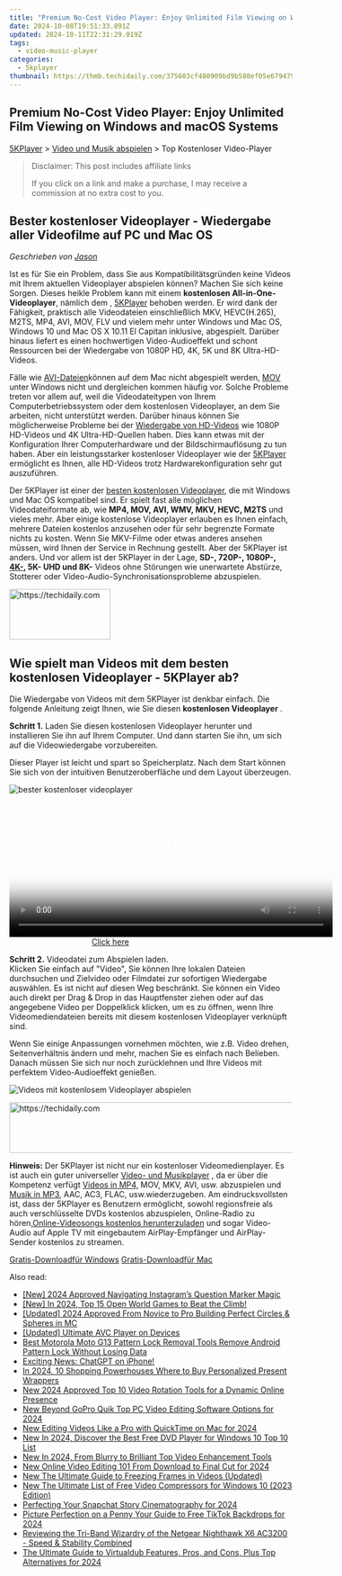 ```yaml
---
title: "Premium No-Cost Video Player: Enjoy Unlimited Film Viewing on Windows and macOS Systems"
date: 2024-10-08T19:51:33.891Z
updated: 2024-10-11T22:31:29.019Z
tags:
  - video-music-player
categories:
  - 5kplayer
thumbnail: https://thmb.techidaily.com/375603cf480909bd9b580ef05e67947950bbf1e13a9fad029c088861e5549a8a.jpg
---
```


## Premium No-Cost Video Player: Enjoy Unlimited Film Viewing on Windows and macOS Systems

[5KPlayer](https://tools.techidaily.com/5kplayer/products/) \> [Video und Musik abspielen](https://tools.techidaily.com/5kplayer/video-music-player/) \> Top Kostenloser Video-Player 

>  Disclaimer: This post includes affiliate links
>
>  If you click on a link and make a purchase, I may receive a commission at no extra cost to you.
>

## Bester kostenloser Videoplayer - Wiedergabe aller Videofilme auf PC und Mac OS

 _Geschrieben von [Jason](https://www.quora.com/profile/Jason-Copper-1)_

Ist es für Sie ein Problem, dass Sie aus Kompatibilitätsgründen keine Videos mit Ihrem aktuellen Videoplayer abspielen können? Machen Sie sich keine Sorgen. Dieses heikle Problem kann mit einem **kostenlosen All-in-One-Videoplayer**, nämlich dem , [5KPlayer](https://tools.techidaily.com/5kplayer/products/) behoben werden. Er wird dank der Fähigkeit, praktisch alle Videodateien einschließlich MKV, HEVC(H.265), M2TS, MP4, AVI, MOV, FLV und vielem mehr unter Windows und Mac OS, Windows 10 und Mac OS X 10.11 El Capitan inklusive, abgespielt. Darüber hinaus liefert es einen hochwertigen Video-Audioeffekt und schont Ressourcen bei der Wiedergabe von 1080P HD, 4K, 5K und 8K Ultra-HD-Videos. 

Fälle wie [AVI-Dateien](https://tools.techidaily.com/5kplayer/video-music-player/)können auf dem Mac nicht abgespielt werden, [MOV](https://tools.techidaily.com/5kplayer/video-music-player/) unter Windows nicht und dergleichen kommen häufig vor. Solche Probleme treten vor allem auf, weil die Videodateitypen von Ihrem Computerbetriebssystem oder dem kostenlosen Videoplayer, an dem Sie arbeiten, nicht unterstützt werden. Darüber hinaus können Sie möglicherweise Probleme bei der [Wiedergabe von HD-Videos](https://tools.techidaily.com/5kplayer/video-music-player/) wie 1080P HD-Videos und 4K Ultra-HD-Quellen haben. Dies kann etwas mit der Konfiguration Ihrer Computerhardware und der Bildschirmauflösung zu tun haben. Aber ein leistungsstarker kostenloser Videoplayer wie der [5KPlayer](https://tools.techidaily.com/5kplayer/products/) ermöglicht es Ihnen, alle HD-Videos trotz Hardwarekonfiguration sehr gut auszuführen. 

Der 5KPlayer ist einer der [besten kostenlosen Videoplayer](https://tools.techidaily.com/5kplayer/video-music-player/), die mit Windows und Mac OS kompatibel sind. Er spielt fast alle möglichen Videodateiformate ab, wie **MP4, MOV, AVI, WMV, MKV, HEVC, M2TS** und vieles mehr. Aber einige kostenlose Videoplayer erlauben es Ihnen einfach, mehrere Dateien kostenlos anzusehen oder für sehr begrenzte Formate nichts zu kosten. Wenn Sie MKV-Filme oder etwas anderes ansehen müssen, wird Ihnen der Service in Rechnung gestellt. Aber der 5KPlayer ist anders. Und vor allem ist der 5KPlayer in der Lage, **SD-, 720P-, 1080P-, [4K-](https://tools.techidaily.com/5kplayer/video-music-player/), 5K- UHD und 8K-** Videos ohne Störungen wie unerwartete Abstürze, Stotterer oder Video-Audio-Synchronisationsprobleme abzuspielen. 

<!-- affiliate ads begin -->
<a href="https://aligracehair.sjv.io/c/5597632/2135367/19272" target="_top" id="2135367">
  <img src="//a.impactradius-go.com/display-ad/19272-2135367" border="0" alt="https://techidaily.com" width="180" height="90"/>
</a>
<img height="0" width="0" src="https://aligracehair.sjv.io/i/5597632/2135367/19272" style="position:absolute;visibility:hidden;" border="0" />
<!-- affiliate ads end -->

## Wie spielt man Videos mit dem besten kostenlosen Videoplayer - 5KPlayer ab?

Die Wiedergabe von Videos mit dem 5KPlayer ist denkbar einfach. Die folgende Anleitung zeigt Ihnen, wie Sie diesen **kostenlosen Videoplayer** .

**Schritt 1.** Laden Sie diesen kostenlosen Videoplayer herunter und installieren Sie ihn auf Ihrem Computer. Und dann starten Sie ihn, um sich auf die Videowiedergabe vorzubereiten. 

Dieser Player ist leicht und spart so Speicherplatz. Nach dem Start können Sie sich von der intuitiven Benutzeroberfläche und dem Layout überzeugen. 

![bester kostenloser videoplayer](https://www.5kplayer.com/video-music-player-de/img/youtube-0119-01.png) 

<!-- affiliate ads begin -->
<span id="1983549">
					<video width="576" height="240" style="cursor:pointer"
           poster="//a.impactradius-go.com/display-clicktoplayimage/1983549.png"
           onclick="if(!this.playClicked){this.play();this.setAttribute('controls',true);this.playClicked=true;}">
	   <source src="//a.impactradius-go.com/display-ad/22993-1983549">
	   <img src="//a.impactradius-go.com/display-clicktoplayimage/1983549.png" style="border: none; height: 100%; width: 100%; object-fit: contain">
	</video>
	<div style="width:360px;text-align:center"><a href="javascript:window.open(decodeURIComponent('https%3A%2F%2Fhomestyler.sjv.io%2Fc%2F5597632%2F1983549%2F22993'), '_blank');void(0);">Click here</a></div>
</span>
<img height="0" width="0" src="https://imp.pxf.io/i/5597632/1983549/22993" style="position:absolute;visibility:hidden;" border="0" />
<!-- affiliate ads end -->

**Schritt 2.** Videodatei zum Abspielen laden.   
 Klicken Sie einfach auf "Video", Sie können Ihre lokalen Dateien durchsuchen und Zielvideo oder Filmdatei zur sofortigen Wiedergabe auswählen. Es ist nicht auf diesen Weg beschränkt. Sie können ein Video auch direkt per Drag & Drop in das Hauptfenster ziehen oder auf das angegebene Video per Doppelklick klicken, um es zu öffnen, wenn Ihre Videomediendateien bereits mit diesem kostenlosen Videoplayer verknüpft sind. 

Wenn Sie einige Anpassungen vornehmen möchten, wie z.B. Video drehen, Seitenverhältnis ändern und mehr, machen Sie es einfach nach Belieben. Danach müssen Sie sich nur noch zurücklehnen und Ihre Videos mit perfektem Video-Audioeffekt genießen. 

![Videos mit kostenlosem Videoplayer abspielen](https://www.5kplayer.com/video-music-player-de/../video-music-player/img/5kplayer-play-video-free.jpg) 

<!-- affiliate ads begin -->
<a href="https://appsumo.8odi.net/c/5597632/2094479/7443" target="_top" id="2094479">
  <img src="//a.impactradius-go.com/display-ad/7443-2094479" border="0" alt="https://techidaily.com" width="728" height="90"/>
</a>
<img height="0" width="0" src="https://appsumo.8odi.net/i/5597632/2094479/7443" style="position:absolute;visibility:hidden;" border="0" />
<!-- affiliate ads end -->

**Hinweis:**  Der 5KPlayer ist nicht nur ein kostenloser Videomedienplayer. Es ist auch ein guter universeller [Video- und Musikplayer](https://tools.techidaily.com/5kplayer/video-music-player/) , da er über die Kompetenz verfügt [Videos in MP4](https://tools.techidaily.com/5kplayer/video-music-player/), MOV, MKV, AVI, usw. abzuspielen und [Musik in MP3](https://tools.techidaily.com/5kplayer/video-music-player/), AAC, AC3, FLAC, usw.wiederzugeben. Am eindrucksvollsten ist, dass der 5KPlayer es Benutzern ermöglicht, sowohl regionsfreie als auch verschlüsselte DVDs kostenlos abzuspielen, Online-Radio zu hören,[Online-Videosongs kostenlos herunterzuladen](https://tools.techidaily.com/5kplayer/youtube-download/) und sogar Video-Audio auf Apple TV mit eingebautem AirPlay-Empfänger und AirPlay-Sender kostenlos zu streamen. 

[Gratis-Downloadfür Windows](https://tools.techidaily.com/5kplayer/products/) [Gratis-Downloadfür Mac](https://tools.techidaily.com/5kplayer/products/)

<ins class="adsbygoogle"
     style="display:block"
     data-ad-format="autorelaxed"
     data-ad-client="ca-pub-7571918770474297"
     data-ad-slot="1223367746"></ins>

<ins class="adsbygoogle"
     style="display:block"
     data-ad-client="ca-pub-7571918770474297"
     data-ad-slot="8358498916"
     data-ad-format="auto"
     data-full-width-responsive="true"></ins>

<span class="atpl-alsoreadstyle">Also read:</span>
<div><ul>
<li><a href="https://instagram-clips.techidaily.com/new-2024-approved-navigating-instagrams-question-marker-magic/"><u>[New] 2024 Approved Navigating Instagram’s Question Marker Magic</u></a></li>
<li><a href="https://screen-capture.techidaily.com/1716069044471-new-in-2024-top-15-open-world-games-to-beat-the-climb/"><u>[New] In 2024, Top 15 Open World Games to Beat the Climb!</u></a></li>
<li><a href="https://desktop-recording.techidaily.com/updated-2024-approved-from-novice-to-pro-building-perfect-circles-and-spheres-in-mc/"><u>[Updated] 2024 Approved From Novice to Pro Building Perfect Circles & Spheres in MC</u></a></li>
<li><a href="https://some-skills.techidaily.com/updated-ultimate-avc-player-on-devices/"><u>[Updated] Ultimate AVC Player on Devices</u></a></li>
<li><a href="https://android-unlock.techidaily.com/best-motorola-moto-g13-pattern-lock-removal-tools-remove-android-pattern-lock-without-losing-data-by-drfone-android/"><u>Best Motorola Moto G13 Pattern Lock Removal Tools Remove Android Pattern Lock Without Losing Data</u></a></li>
<li><a href="https://tech-savvy.techidaily.com/exciting-news-chatgpt-on-iphone/"><u>Exciting News: ChatGPT on iPhone!</u></a></li>
<li><a href="https://extra-tips.techidaily.com/in-2024-10-shopping-powerhouses-where-to-buy-personalized-present-wrappers/"><u>In 2024, 10 Shopping Powerhouses Where to Buy Personalized Present Wrappers</u></a></li>
<li><a href="https://video-creation-software.techidaily.com/new-2024-approved-top-10-video-rotation-tools-for-a-dynamic-online-presence/"><u>New 2024 Approved Top 10 Video Rotation Tools for a Dynamic Online Presence</u></a></li>
<li><a href="https://video-creation-software.techidaily.com/new-beyond-gopro-quik-top-pc-video-editing-software-options-for-2024/"><u>New Beyond GoPro Quik Top PC Video Editing Software Options for 2024</u></a></li>
<li><a href="https://video-creation-software.techidaily.com/new-editing-videos-like-a-pro-with-quicktime-on-mac-for-2024/"><u>New Editing Videos Like a Pro with QuickTime on Mac for 2024</u></a></li>
<li><a href="https://video-creation-software.techidaily.com/new-in-2024-discover-the-best-free-dvd-player-for-windows-10-top-10-list/"><u>New In 2024, Discover the Best Free DVD Player for Windows 10 Top 10 List</u></a></li>
<li><a href="https://video-creation-software.techidaily.com/new-in-2024-from-blurry-to-brilliant-top-video-enhancement-tools/"><u>New In 2024, From Blurry to Brilliant Top Video Enhancement Tools</u></a></li>
<li><a href="https://video-creation-software.techidaily.com/new-online-video-editing-101-from-download-to-final-cut-for-2024/"><u>New Online Video Editing 101 From Download to Final Cut for 2024</u></a></li>
<li><a href="https://video-creation-software.techidaily.com/new-the-ultimate-guide-to-freezing-frames-in-videos-updated/"><u>New The Ultimate Guide to Freezing Frames in Videos (Updated)</u></a></li>
<li><a href="https://video-creation-software.techidaily.com/new-the-ultimate-list-of-free-video-compressors-for-windows-10-2023-edition/"><u>New The Ultimate List of Free Video Compressors for Windows 10 (2023 Edition)</u></a></li>
<li><a href="https://vimeo-videos.techidaily.com/perfecting-your-snapchat-story-cinematography-for-2024/"><u>Perfecting Your Snapchat Story Cinematography for 2024</u></a></li>
<li><a href="https://extra-guidance.techidaily.com/picture-perfection-on-a-penny-your-guide-to-free-tiktok-backdrops-for-2024/"><u>Picture Perfection on a Penny Your Guide to Free TikTok Backdrops for 2024</u></a></li>
<li><a href="https://buynow-help.techidaily.com/reviewing-the-tri-band-wizardry-of-the-netgear-nighthawk-x6-ac3200-speed-and-stability-combined/"><u>Reviewing the Tri-Band Wizardry of the Netgear Nighthawk X6 AC3200 - Speed & Stability Combined</u></a></li>
<li><a href="https://video-creation-software.techidaily.com/the-ultimate-guide-to-virtualdub-features-pros-and-cons-plus-top-alternatives-for-2024/"><u>The Ultimate Guide to Virtualdub Features, Pros, and Cons, Plus Top Alternatives for 2024</u></a></li>
</ul></div>

